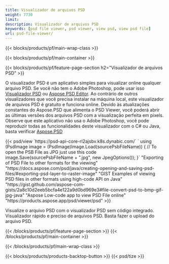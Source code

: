 ```yaml
---
title: Visualizador de arquivos PSD
weight: 7730
limit: 
description: Visualizador de arquivos PSD
keywords: [psd file viewer, psd viewer, view psd, view psd file]
url: psd-file-viewer/
---
```


{{< blocks/products/pf/main-wrap-class >}}

{{< blocks/products/pf/main-container >}}

{{< blocks/products/pf/feature-page-section h2="Visualizador de arquivos PSD" >}}
<p>O visualizador PSD é um aplicativo simples para visualizar online qualquer arquivo PSD. Se você não tem o Adobe Photoshop, pode usar isso <a href="/psd/view/psd-file-viewer">Visualizador PSD</a> ou <a href="https://products.aspose.app/psd/editor">Aspose PSD Editor</a>. Ao contrário de outros visualizadores que você precisa instalar na máquina local, este visualizador de arquivos PSD é gratuito e funciona online. Devido às atualizações constantes do Aspose.PSD que alimenta o PSD Viewer, você poderá abrir as últimas versões dos arquivos PSD com a visualização perfeita em pixels. Observe que este aplicativo não usa o Adobe Photoshop, você pode reproduzir todas as funcionalidades deste visualizador com o C# ou Java, basta verificar <a href="https://products.aspose.com/psd">Aspose.PSD</a></p>
{{< psd/view `https://psd-api-core-rl2ajsbv.k8s.dynabic.com/` 
`    using (PsdImage image = (PsdImage)Image.Load(sourcePsbFileName))
    {
	    // To open the PSB File as JPG just use this code
        image.Save(sourcePsbFileName + ".jpg",  new JpegOptions());
    }` 
"Exporting of PSD File to other formats for the viewing" "https://docs.aspose.com/psd/java/creating-opening-and-saving-psd-files/#exporting-psd-layer-to-raster-image" 
"GIST Examples of viewing PSD files in other formats using high-code API on Java" "https://gist.github.com/aspose-com-gists/2a8c10d2eeb5bcfa4e122a9d0bd969e3#file-convert-psd-to-bmp-gif-jpg-java" 
"Aspose Low-code app to view PSD File online" "https://products.aspose.app/psd/viewer/psd" >}}
<p>Visualize o arquivo PSD com o visualizador PSD sem código integrado. Visualizador rápido e preciso de arquivos PSD. Basta fazer o upload do arquivo PSD.</p>
{{< /blocks/products/pf/feature-page-section >}}
{{< /blocks/products/pf/main-container >}}


{{< /blocks/products/pf/main-wrap-class >}}

{{< blocks/products/products-backtop-button >}}
{{< psd/tize >}}
